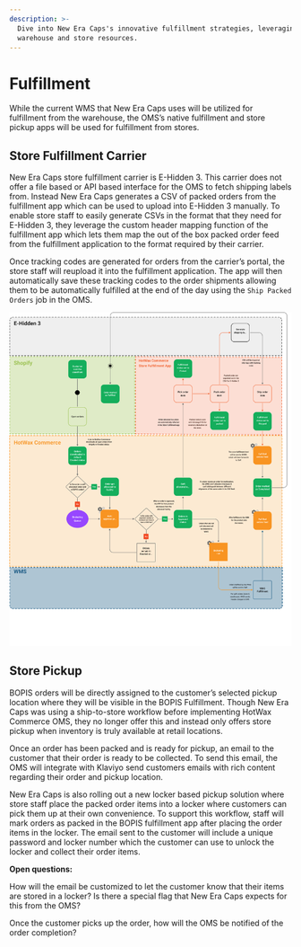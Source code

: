 ```yaml
---
description: >-
  Dive into New Era Caps's innovative fulfillment strategies, leveraging
  warehouse and store resources.
---
```


# Fulfillment

While the current WMS that New Era Caps uses will be utilized for fulfillment from the warehouse, the OMS’s native fulfillment and store pickup apps will be used for fulfillment from stores.

## Store Fulfillment Carrier

New Era Caps store fulfillment carrier is E-Hidden 3. This carrier does not offer a file based or API based interface for the OMS to fetch shipping labels from. Instead New Era Caps generates a CSV of packed orders from the fulfillment app which can be used to upload into E-Hidden 3 manually. To enable store staff to easily generate CSVs in the format that they need for E-Hidden 3, they leverage the custom header mapping function of the fulfillment app which lets them map the out of the box packed order feed from the fulfillment application to the format required by their carrier.

Once tracking codes are generated for orders from the carrier’s portal, the store staff will reupload it into the fulfillment application. The app will then automatically save these tracking codes to the order shipments allowing them to be automatically fulfilled at the end of the day using the `Ship Packed Orders` job in the OMS.

![Order Flow](/newEraCaps/assets/OrderFlowv1.jpg)

## Store Pickup

BOPIS orders will be directly assigned to the customer’s selected pickup location where they will be visible in the BOPIS Fulfillment. Though New Era Caps was using a ship-to-store workflow before implementing HotWax Commerce OMS, they no longer offer this and instead only offers store pickup when inventory is truly available at retail locations.

Once an order has been packed and is ready for pickup, an email to the customer that their order is ready to be collected. To send this email, the OMS will integrate with Klaviyo send customers emails with rich content regarding their order and pickup location.

New Era Caps is also rolling out a new locker based pickup solution where store staff place the packed order items into a locker where customers can pick them up at their own convenience. To support this workflow, staff will mark orders as packed in the BOPIS fulfillment app after placing the order items in the locker. The email sent to the customer will include a unique password and locker number which the customer can use to unlock the locker and collect their order items.

**Open questions:**

How will the email be customized to let the customer know that their items are stored in a locker? Is there a special flag that New Era Caps expects for this from the OMS?

Once the customer picks up the order, how will the OMS be notified of the order completion?
